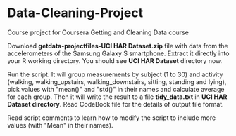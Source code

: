 # Data-Cleaning-Project
Course project for Coursera Getting and Cleaning Data course

Download **getdata-projectfiles-UCI HAR Dataset.zip** file with data from the accelerometers of the Samsung Galaxy S smartphone. Extract it directly into your R working directory. You should see **UCI HAR Dataset** directory now.

Run the script. It will group measurements by subject (1 to 30) and activity (walking, walking_upstairs, walking_downstairs, sitting, standing and lying), pick values with "mean()" and "std()" in their names and calculate
average for each group. Then it will write the result to a file **tidy_data.txt** in **UCI HAR Dataset directory**.
Read CodeBook file for the details of output file format.

Read script comments to learn how to modify the script to include more values (with "Mean" in their names).
